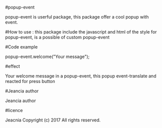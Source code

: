 #popup-event

popup-event is userful package, this package offer a cool popup with event. 


#How to use : 
this package include the javascript and html of the style for popup-event,
is a possible of custom popup-event

#Code example  

popup-event.welcome("Your message");

#effect

Your welcome message in a popup-event, this popup event-translate and reacted for press button

#Jeancia author

Jeancia author

#licence

Jeacnia Copyright (c) 2017 All rights reserved.
